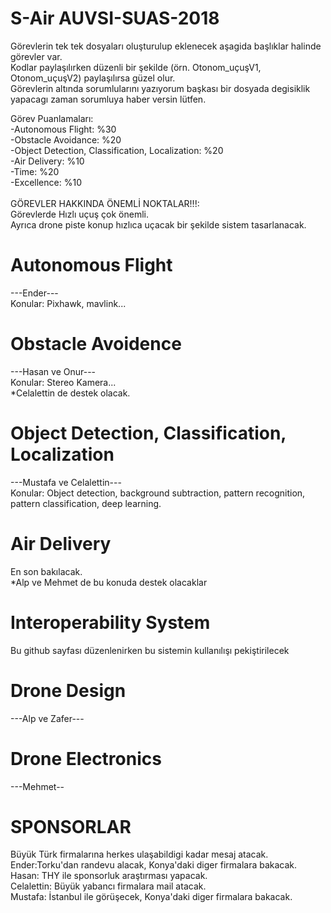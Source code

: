 # S-Air AUVSI-SUAS-2018

Görevlerin tek tek dosyaları oluşturulup eklenecek aşagida başlıklar halinde görevler var.<br />
Kodlar paylaşılırken düzenli bir şekilde (örn. Otonom_uçuşV1, Otonom_uçuşV2) paylaşılırsa güzel olur.<br />
Görevlerin altında sorumlularını yazıyorum başkası bir dosyada degisiklik yapacagı zaman sorumluya haber versin lütfen.<br />

Görev Puanlamaları: <br />
-Autonomous Flight: %30 <br />
-Obstacle Avoidance: %20 <br />
-Object Detection, Classification, Localization: %20 <br />
-Air Delivery: %10 <br />
-Time: %20 <br />
-Excellence: %10 <br />
<br />
GÖREVLER HAKKINDA ÖNEMLİ NOKTALAR!!!:<br />
Görevlerde Hızlı uçuş çok önemli. <br />Ayrıca drone piste konup hızlıca uçacak bir şekilde sistem tasarlanacak.<br />

# Autonomous Flight
---Ender--- <br />
Konular: Pixhawk, mavlink... <br />
# Obstacle Avoidence
---Hasan ve Onur---<br />
Konular: Stereo Kamera...<br />
*Celalettin de destek olacak.<br />
# Object Detection, Classification, Localization
---Mustafa ve Celalettin---<br />
Konular: Object detection, background subtraction, pattern recognition, pattern classification, deep learning.<br />
# Air Delivery
En son bakılacak.<br />
*Alp ve Mehmet de bu konuda destek olacaklar<br />
# Interoperability System
Bu github sayfası düzenlenirken bu sistemin kullanılışı pekiştirilecek<br />
# Drone Design
---Alp ve Zafer---<br />
# Drone Electronics
---Mehmet--<br />

# SPONSORLAR
Büyük Türk firmalarına herkes ulaşabildigi kadar mesaj atacak.<br />
Ender:Torku'dan randevu alacak, Konya'daki diger firmalara bakacak.<br />
Hasan: THY ile sponsorluk araştırması yapacak.<br />
Celalettin: Büyük yabancı firmalara mail atacak.<br />
Mustafa: İstanbul ile görüşecek, Konya'daki diger firmalara bakacak.<br />
